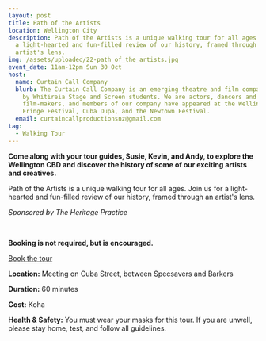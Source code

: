 ```yaml
---
layout: post
title: Path of the Artists
location: Wellington City
description: Path of the Artists is a unique walking tour for all ages. Join for
  a light-hearted and fun-filled review of our history, framed through an
  artist's lens.
img: /assets/uploaded/22-path_of_the_artists.jpg
event_date: 11am-12pm Sun 30 Oct
host:
  name: Curtain Call Company
  blurb: The Curtain Call Company is an emerging theatre and film company created
    by Whitireia Stage and Screen students. We are actors, dancers and
    film-makers, and members of our company have appeared at the Wellington
    Fringe Festival, Cuba Dupa, and the Newtown Festival.
  email: curtaincallproductionsnz@gmail.com
tag:
  - Walking Tour
---
```

**Come along with your tour guides, Susie, Kevin, and Andy, to explore the Wellington CBD and discover the history of some of our exciting artists and creatives.**

Path of the Artists is a unique walking tour for all ages. Join us for a light-hearted and fun-filled review of our history, framed through an artist's lens.

*Sponsored by The Heritage Practice*



<br>

**Booking is not required, but is encouraged.**

<a href="https://www.eventbrite.co.nz/e/path-of-the-artists-tickets-410389063737" class="button">Book the tour</a>

**Location:** Meeting on Cuba Street, between Specsavers and Barkers

**Duration:** 60 minutes


**Cost:** Koha

**Health & Safety:** You must wear your masks for this tour. If you are unwell, please stay home, test, and follow all guidelines.